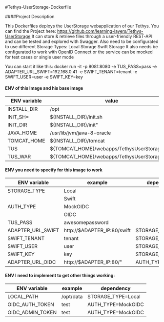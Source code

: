 #Tethys-UserStorage-Dockerfile

####Project Description

This Dockerfiles deploys the UserStorage webapplication of our Tethys. You can find the Project here: https://github.com/learning-layers/Tethys-UserStorage
It can store & retrieve files through a user-friendly REST-API and can be tested and explored with Swagger.
Also need to be configurated to use different Storage Types:
Local Storage
Swift Storage
It also needs be configurated to work with OpenID Connect or the service can be mocked for test cases or single user mode

You can start it like this:
docker run -it -p 8081:8080 -e TUS_PASS=pass -e ADAPTER_URL_SWIFT=192.168.0.41 -e SWIFT_TENANT=tenant -e SWIFT_USER=user -e SWIFT_KEY=key <Tethys-UserStorage-Image-Name>

#### ENV of this Image and his base image

|ENV variable|value|absolute value|  
|---|---|---|  
|INSTALL_DIR|/opt|/opt|  
|INIT_SH=|${INSTALL_DIR}/init.sh|/opt/init.sh|  
|INIT_DIR|${INSTALL_DIR}/init"|/opt/init|  
|JAVA_HOME|/usr/lib/jvm/java-8-oracle|/usr/lib/jvm/java-8-oracle|  
|TOMCAT_HOME|${INSTALL_DIR}/tomcat|/opt/tomcat|  
|TUS|${TOMCAT_HOME}/webapps/TethysUserStorage|/opt/tomcat/webapps/TethysUserStorage|  
|TUS_WAR|${TOMCAT_HOME}/webapps/TethysUserStorage.war|/opt/tomcat/webapps/TethysUserStorage.war|

#### ENV you need to specify for this image to work

|ENV variable|example|dependency|  
|---|---|---|  
|STORAGE_TYPE|Local
||Swift
|AUTH_TYPE|MockOIDC|
||OIDC
|TUS_PASS|awesomepassword|
|ADAPTER_URL_SWIFT|http://$ADAPTER_IP:80/swift|STORAGE_TYPE=Swift
|SWIFT_TENANT|tenant|STORAGE_TYPE=Swift
|SWIFT_USER|user|STORAGE_TYPE=Swift
|SWIFT_KEY|key|STORAGE_TYPE=Swift
|ADAPTER_URL_OIDC|http://$ADAPTER_IP:80/"|AUTH_TYPE=OIDC
#### ENV I need to implement to get other things working:

|ENV variable|example|dependency|  
|---|---|---|  
|LOCAL_PATH|/opt/data|STORAGE_TYPE=Local
|OIDC_AUTH_TOKEN|test|AUTH_TYPE=MockOIDC
|OIDC_ADMIN_TOKEN|test|AUTH_TYPE=MockOIDC
